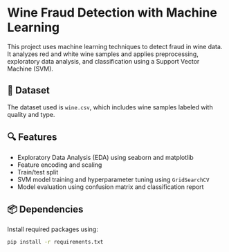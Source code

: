 # Wine Fraud Detection with Machine Learning

This project uses machine learning techniques to detect fraud in wine data. It analyzes red and white wine samples and applies preprocessing, exploratory data analysis, and classification using a Support Vector Machine (SVM).

## 📁 Dataset
The dataset used is `wine.csv`, which includes wine samples labeled with quality and type.

## 🔍 Features
- Exploratory Data Analysis (EDA) using seaborn and matplotlib
- Feature encoding and scaling
- Train/test split
- SVM model training and hyperparameter tuning using `GridSearchCV`
- Model evaluation using confusion matrix and classification report

## 📦 Dependencies

Install required packages using:

```bash
pip install -r requirements.txt

